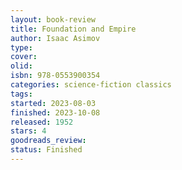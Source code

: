 ```yaml
--- 
layout: book-review 
title: Foundation and Empire
author: Isaac Asimov 
type: 
cover: 
olid:  
isbn: 978-0553900354
categories: science-fiction classics
tags:  
started: 2023-08-03
finished: 2023-10-08
released: 1952
stars: 4
goodreads_review:  
status: Finished
---  
```

